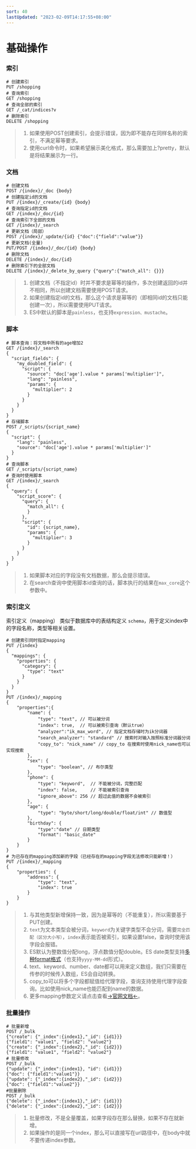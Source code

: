 ```yaml
---
sort: 40
lastUpdated: "2023-02-09T14:17:55+08:00"
---
```

# 基础操作

### 索引

```http
# 创建索引
PUT /shopping
# 查询索引
GET /shopping
# 查询全部的索引
GET /_cat/indices?v
# 删除索引
DELETE /shopping
```

> 1. 如果使用POST创建索引，会提示错误，因为即不能存在同样名称的索引，不满足幂等要求。
> 2. 使用curl命令时，如果希望展示美化格式，那么需要加上?pretty，默认是将结果展示为一行。

### 文档

```http
# 创建文档
POST /{index}/_doc {body}
# 创建指定id的文档
PUT /{index}/_create/{id} {body}
# 查询指定id的文档
GET /{index}/_doc/{id}
# 查询索引下全部的文档
GET /{index}/_search
# 更新文档（局部）
POST /{index}/_update/{id} {"doc":{"field":"value"}}
# 更新文档(全量)
PUT/POST /{index}/_doc/{id} {body}
# 删除文档
DELETE /{index}/_doc/{id}
# 删除索引下的全部文档
DELETE /{index}/_delete_by_query {"query":{"match_all": {}}}
```

> 1. 创建文档（不指定id）时并不要求是幂等的操作，多次创建返回的id并不相同，所以创建文档需要使用POST请求。
> 2. 如果创建指定id的文档，那么这个请求是幂等的（即相同id的文档只能创建一次），所以需要使用PUT请求。
> 2. ES中默认的脚本是`painless`，也支持`expression、mustache`。

### 脚本

```http
# 脚本查询：将文档中所有的age增加2
GET /{index}/_search
{
  "script_fields": {
    "my_doubled_field": {
      "script": { 
        "source": "doc['age'].value * params['multiplier']", 
        "lang": "painless",
        "params": {
          "multiplier": 2
        }
      }
    }
  }
}
# 存储脚本
POST /_scripts/{script_name}
{
  "script": {
    "lang": "painless",
    "source": "doc['age'].value * params['multiplier']"
  }
}
# 查询脚本
GET /_scripts/{script_name}
# 查询时使用脚本
GET /{index}/_search
{
  "query": {
    "script_score": {
      "query": {
        "match_all": {
        }
      },
      "script": {
        "id": {script_name}, 
        "params": {
          "multiplier": 3
        }
      }
    }
  }
}
```

> 1. 如果脚本对应的字段没有文档数据，那么会提示错误。
> 2. 在search查询中使用脚本id查询的话，脚本执行的结果在`max_core`这个参数中。

### 索引定义

索引定义（mapping） 类似于数据库中的表结构定义 `schema`，用于定义index中的字段名称，类型等相关设置。

```http
# 创建索引同时指定mapping
PUT /{index}
{
  "mappings": {
    "properties": {
      "category": {
        "type": "text"
      }
    }
  }
}
PUT /{index}/_mapping
{
    "properties":{
        "name": {
            "type": "text", // 可以被分词
            "index": true,  // 可以被索引查询（默认true）
            "analyzer":"ik_max_word", // 指定文档存储时为ik分词器
      		"search_analyzer": "standard" // 搜索时对输入按照标准分词器分词
      		"copy_to": "nick_name" // copy_to 在搜索时使用nick_name也可以实现搜索
        },
        "sex": {
            "type": "boolean", // 布尔类型
        },
        "phone": {
            "type": "keyword",  // 不能被分词，完整匹配
            "index": false,     // 不能被索引查询
            "ignore_above": 256 // 超过此值的数据不会被索引
        },
        "age": {
        	"type": "byte/short/long/double/float/int" // 数值型
        },
        "birthday": {
        	"type":"date" // 日期类型
        	"format": "basic_date"
        }
    }
}
# 为已存在的mapping添加新的字段（已经存在的mapping字段无法修改只能新增！）
PUT /{index}/_mapping
{
	"properties": {
		"address": {
			"type": "text",
			"index": true
		}
	}
}
```

> 1. 与其他类型新增保持一致，因为是幂等的（不能重复），所以需要基于PUT创建。
> 2. `text`为文本类型会被分词，`keyword`为关键字类型不会分词，需要`完全匹配（区分大小写）`，`index`表示能否被索引，如果设置false，查询时使用该字段会报错。
> 2. ES默认为整数值分配long，浮点数值分配double。ES date类型支持<a href="https://www.elastic.co/guide/en/elasticsearch/reference/current/mapping-date-format.html">多种format格式</a>（也支持`yyyy-MM-dd`形式）。
> 2. text、keyword、number、date都可以用来定义数组，我们只需要在传参的时候传入数组，ES会自动转换。
> 2. copy_to可以将多个字段都赋值给代理字段，查询支持使用代理字段查询。比如使用nick_name也能匹配到name的数据。
> 2. 更多mapping参数定义请点击查看<a href="https://www.elastic.co/guide/en/elasticsearch/reference/current/mapping-params.html">→官网文档←</a>。

### 批量操作

```http
# 批量新增
POST /_bulk
{"create": {"_index":{index1},"_id": {id1}}}
{"field1": "value1", "field2": "value2"}
{"create": {"_index":{index2},"_id": {id2}}}
{"field1": "value1", "field2": "value2"}
# 批量修改
POST /_bulk
{"update": {"_index":{index1}, "id": {id1}}}
{"doc": {"field1":"value1"}}
{"update": {"_index":{index2},"_id": {id2}}}
{"doc": {"field1":"value2"}}
#批量删除
POST /_bulk
{"delete": {"_index":{index1},"_id": {id1}}}
{"delete": {"_index":{index2},"_id": {id2}}}
```

> 1. 批量修改，不是全量覆盖，如果字段存在那么替换，如果不存在就新增。
> 2. 如果操作的是同一个index，那么可以直接写在url路径中，在body中就不要传递index参数。
